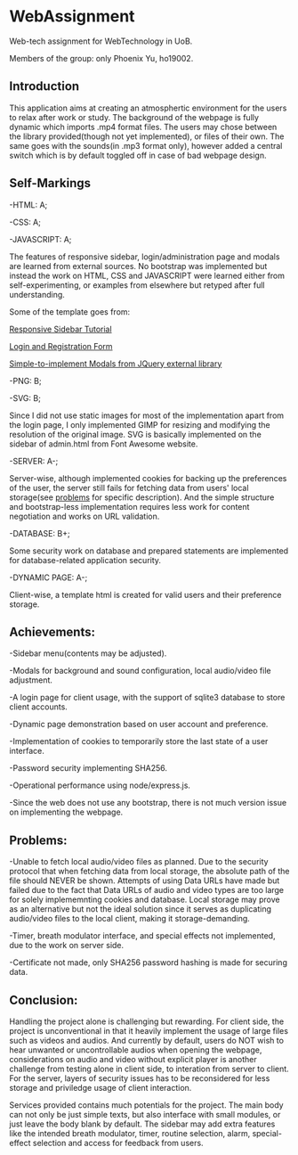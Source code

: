 # WebAssignment
Web-tech assignment for WebTechnology in UoB.

Members of the group: only Phoenix Yu, ho19002.

## Introduction
This application aims at creating an atmosphertic environment for the users to relax after work or study. The background of the webpage is fully dynamic which imports .mp4 format files. The users may chose between the library provided(though not yet implemented), or files of their own. The same goes with the sounds(in .mp3 format only), however added a central switch which is by default toggled off in case of bad webpage design.

## Self-Markings
-HTML: A;

-CSS: A;

-JAVASCRIPT: A;

The features of responsive sidebar, login/administration page and modals are learned from external sources. No bootstrap was implemented but instead the work on HTML, CSS and JAVASCRIPT were learned either from self-experimenting, or examples from elsewhere but retyped after full understanding.

Some of the template goes from:

[Responsive Sidebar Tutorial](https://www.youtube.com/watch?v=wpGNFGqNfdU)

[Login and Registration Form](https://www.youtube.com/watch?v=Ec1G5Hp-8Ko&t=271s)

[Simple-to-implement Modals from JQuery external library](https://jquerymodal.com/)

-PNG: B;

-SVG: B;

Since I did not use static images for most of the implementation apart from the login page, I only implemented GIMP for resizing and modifying the resolution of the original image. SVG is basically implemented on the sidebar of admin.html from Font Awesome website.

-SERVER: A-;

Server-wise, although implemented cookies for backing up the preferences of the user, the server still fails for fetching data from users' local storage(see [problems](#Problems) for specific description). And the simple structure and bootstrap-less implementation requires less work for content negotiation and works on URL validation.

-DATABASE: B+;

Some security work on database and prepared statements are implemented for database-related application security.

-DYNAMIC PAGE: A-;

Client-wise, a template html is created for valid users and their preference storage.


## Achievements:
-Sidebar menu(contents may be adjusted).

-Modals for background and sound configuration, local audio/video file adjustment.

-A login page for client usage, with the support of sqlite3 database to store client accounts.

-Dynamic page demonstration based on user account and preference.

-Implementation of cookies to temporarily store the last state of a user interface.

-Password security implementing SHA256.

-Operational performance using node/express.js.

-Since the web does not use any bootstrap, there is not much version issue on implementing the webpage.


## Problems:
-Unable to fetch local audio/video files as planned. Due to the security protocol that when fetching data from local storage, the absolute path of the file should NEVER be shown. Attempts of using Data URLs have made but failed due to the fact that Data URLs of audio and video types are too large for solely implememnting cookies and database. Local storage may prove as an alternative but not the ideal solution since it serves as duplicating audio/video files to the local client, making it storage-demanding.

-Timer, breath modulator interface, and special effects not implemented, due to the work on server side.

-Certificate not made, only SHA256 password hashing is made for securing data.

## Conclusion:
Handling the project alone is challenging but rewarding. For client side, the project is unconventional in that it heavily implement the usage of large files such as videos and audios. And currently by default, users do NOT wish to hear unwanted or uncontrollable audios when opening the webpage, considerations on audio and video without explicit player is another challenge from testing alone in client side, to interation from server to client. For the server, layers of security issues has to be reconsidered for less storage and priviledge usage of client interaction. 

Services provided contains much potentials for the project. The main body can not only be just simple texts, but also interface with small modules, or just leave the body blank by default. The sidebar may add extra features like the intended breath modulator, timer, routine selection, alarm, special-effect selection and access for feedback from users.
